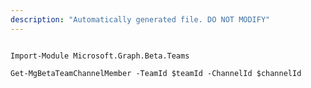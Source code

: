 ```yaml
---
description: "Automatically generated file. DO NOT MODIFY"
---
```


```powershellv2

Import-Module Microsoft.Graph.Beta.Teams

Get-MgBetaTeamChannelMember -TeamId $teamId -ChannelId $channelId

```